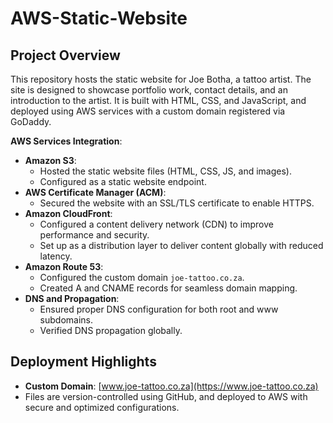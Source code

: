# AWS-Static-Website

## Project Overview
This repository hosts the static website for Joe Botha, a tattoo artist. The site is designed to showcase portfolio work, contact details, and an introduction to the artist. It is built with HTML, CSS, and JavaScript, and deployed using AWS services with a custom domain registered via GoDaddy.

 **AWS Services Integration**:
   - **Amazon S3**:
     - Hosted the static website files (HTML, CSS, JS, and images).
     - Configured as a static website endpoint.
   - **AWS Certificate Manager (ACM)**:
     - Secured the website with an SSL/TLS certificate to enable HTTPS.
   - **Amazon CloudFront**:
     - Configured a content delivery network (CDN) to improve performance and security.
     - Set up as a distribution layer to deliver content globally with reduced latency.
   - **Amazon Route 53**:
     - Configured the custom domain `joe-tattoo.co.za`.
     - Created A and CNAME records for seamless domain mapping.
   - **DNS and Propagation**:
     - Ensured proper DNS configuration for both root and www subdomains.
     - Verified DNS propagation globally.

## Deployment Highlights
- **Custom Domain**: [www.joe-tattoo.co.za](https://www.joe-tattoo.co.za)
- Files are version-controlled using GitHub, and deployed to AWS with secure and optimized configurations.
